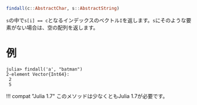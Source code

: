 ```julia
findall(c::AbstractChar, s::AbstractString)
```

`s`の中で`s[i] == c`となるインデックスのベクトル`I`を返します。`s`にそのような要素がない場合は、空の配列を返します。

# 例

```jldoctest
julia> findall('a', "batman")
2-element Vector{Int64}:
 2
 5
```

!!! compat "Julia 1.7"
    このメソッドは少なくともJulia 1.7が必要です。

